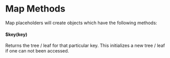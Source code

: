 # Map Methods

Map placeholders will create objects which have the following methods:

#### $key(key)

Returns the tree / leaf for that particular key.
This initializes a new tree / leaf if one can not been accessed.
